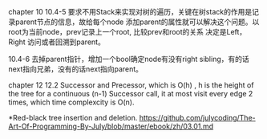 chapter 10
10.4-5 
要求不用Stack来实现对树的遍历，关键在树stack的作用是记录parent节点的信息，故给每个node
添加parent的属性就可以解决这个问题。以root为当前node，prev记录上一个root, 比较prev和root的关系
决定是Left，Right 访问或者回溯到parent。

10.4-6
去掉parent指针，增加一个bool确定node有没有right sibling，有的话next指向兄弟，没有的话next指向parent。

chapter 12
12.2
Successor and Precessor, which is O(h) , h is the height of the tree
for a continuous (n-1) Successor call, it at most visit every edge 2 times, which time complexcity is O(n).

*Red-black tree insertion and deletion.
https://github.com/julycoding/The-Art-Of-Programming-By-July/blob/master/ebook/zh/03.01.md
